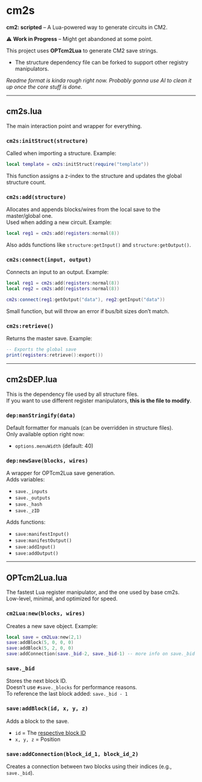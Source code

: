 # cm2s  
**cm2: scripted** – A Lua-powered way to generate circuits in CM2.  

⚠ **Work in Progress** – Might get abandoned at some point.  

This project uses **OPTcm2Lua** to generate CM2 save strings.  
- The structure dependency file can be forked to support other registry manipulators.  

_Readme format is kinda rough right now. Probably gonna use AI to clean it up once the core stuff is done._  

---

## cm2s.lua  
The main interaction point and wrapper for everything.  

### `cm2s:initStruct(structure)`  
Called when importing a structure. Example:  
```lua
local template = cm2s:initStruct(require("template"))
```
This function assigns a z-index to the structure and updates the global structure count.  

### `cm2s:add(structure)`  
Allocates and appends blocks/wires from the local save to the master/global one.  
Used when adding a new circuit. Example:  
```lua
local reg1 = cm2s:add(registers:normal(8))
```
Also adds functions like `structure:getInput()` and `structure:getOutput()`.  

### `cm2s:connect(input, output)`  
Connects an input to an output. Example:  
```lua
local reg1 = cm2s:add(registers:normal(8))
local reg2 = cm2s:add(registers:normal(8))

cm2s:connect(reg1:getOutput("data"), reg2:getInput("data"))
```
Small function, but will throw an error if bus/bit sizes don’t match.  

### `cm2s:retrieve()`  
Returns the master save. Example:  
```lua
-- Exports the global save
print(registers:retrieve():export())
```

---

## cm2sDEP.lua  
This is the dependency file used by all structure files.  
If you want to use different register manipulators, **this is the file to modify**.  

### `dep:manStringify(data)`  
Default formatter for manuals (can be overridden in structure files).  
Only available option right now:  
- `options.menuWidth` (default: 40)  

### `dep:newSave(blocks, wires)`  
A wrapper for OPTcm2Lua save generation.  
Adds variables:  
- `save._inputs`  
- `save._outputs`  
- `save._hash`  
- `save._zID`  

Adds functions:  
- `save:manifestInput()`  
- `save:manifestOutput()`  
- `save:addInput()`  
- `save:addOutput()`  

---

## OPTcm2Lua.lua  
The fastest Lua register manipulator, and the one used by base cm2s.  
Low-level, minimal, and optimized for speed.  

### `cm2Lua:new(blocks, wires)`  
Creates a new save object. Example:  
```lua
local save = cm2Lua:new(2,1)
save:addBlock(5, 0, 0, 0)
save:addBlock(5, 2, 0, 0)
save:addConnection(save._bid-2, save._bid-1) -- more info on save._bid below
```

### `save._bid`  
Stores the next block ID.  
Doesn’t use `#save._blocks` for performance reasons.  
To reference the last block added: `save._bid - 1`  

### `save:addBlock(id, x, y, z)`  
Adds a block to the save.  
- `id` = The [respective block ID](https://static.wikia.nocookie.net/cm2/images/1/1d/Image_2024-03-16_200149325.png/revision/latest/scale-to-width-down/201?cb=20240529015257)  
- `x, y, z` = Position  

### `save:addConnection(block_id_1, block_id_2)`  
Creates a connection between two blocks using their indices (e.g., `save._bid`).  

